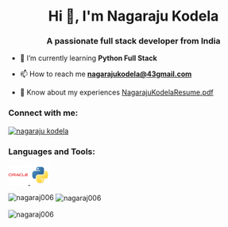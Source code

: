 <h1 align="center">Hi 👋, I'm Nagaraju Kodela</h1>
<h3 align="center">A passionate full stack developer from India</h3>

- 🌱 I’m currently learning **Python Full Stack**

- 📫 How to reach me **nagarajukodela@43gmail.com**

- 📄 Know about my experiences [NagarajuKodelaResume.pdf](NagarajuKodelaResume.pdf)



<h3 align="left">Connect with me:</h3>
<p align="left">
<a href="https://linkedin.com/in/nagaraju kodela" target="blank"><img align="center" src="https://raw.githubusercontent.com/rahuldkjain/github-profile-readme-generator/master/src/images/icons/Social/linked-in-alt.svg" alt="nagaraju kodela" height="30" width="40" /></a>
</p>

<h3 align="left">Languages and Tools:</h3>
<p align="left"> <a href="https://www.oracle.com/" target="_blank" rel="noreferrer"> <img src="https://raw.githubusercontent.com/devicons/devicon/master/icons/oracle/oracle-original.svg" alt="oracle" width="40" height="40"/> </a> <a href="https://www.python.org" target="_blank" rel="noreferrer"> <img src="https://raw.githubusercontent.com/devicons/devicon/master/icons/python/python-original.svg" alt="python" width="40" height="40"/> </a> </p>

<p><img align="left" src="https://github-readme-stats.vercel.app/api/top-langs?username=nagaraj006&show_icons=true&locale=en&layout=compact" alt="nagaraj006" /></p>

<p>&nbsp;<img align="center" src="https://github-readme-stats.vercel.app/api?username=nagaraj006&show_icons=true&locale=en" alt="nagaraj006" /></p>

<p><img align="center" src="https://github-readme-streak-stats.herokuapp.com/?user=nagaraj006&" alt="nagaraj006" /></p>
